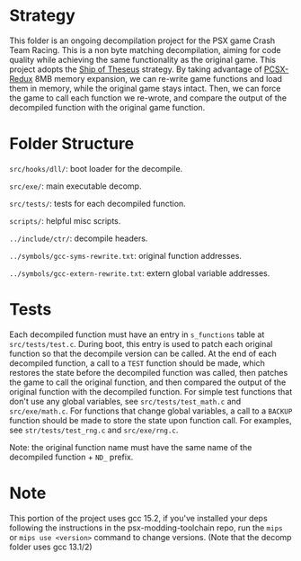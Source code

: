 # Strategy
This folder is an ongoing decompilation project for the PSX game Crash Team Racing. This is a non byte matching decompilation, aiming for code quality while achieving the same functionality as the original game. This project adopts the [Ship of Theseus](https://en.wikipedia.org/wiki/Ship_of_Theseus) strategy. By taking advantage of [PCSX-Redux](https://github.com/grumpycoders/pcsx-redux/) 8MB memory expansion, we can re-write game functions and load them in memory, while the original game stays intact. Then, we can force the game to call each function we re-wrote, and compare the output of the decompiled function with the original game function.

# Folder Structure
`src/hooks/dll/`: boot loader for the decompile.

`src/exe/`: main executable decomp.

`src/tests/`: tests for each decompiled function.

`scripts/`: helpful misc scripts.

`../include/ctr/`: decompile headers.

`../symbols/gcc-syms-rewrite.txt`: original function addresses.

`../symbols/gcc-extern-rewrite.txt`: extern global variable addresses.

# Tests
Each decompiled function must have an entry in `s_functions` table at `src/tests/test.c`. During boot, this entry is used to patch each original function so that the decompile version can be called. At the end of each decompiled function, a call to a `TEST` function should be made, which restores the state before the decompiled function was called, then patches the game to call the original function, and then compared the output of the original function with the decompiled function. For simple test functions that don't use any global variables, see `src/tests/test_math.c` and `src/exe/math.c`. For functions that change global variables, a call to a `BACKUP` function should be made to store the state upon function call. For examples, see `str/tests/test_rng.c` and `src/exe/rng.c`.

Note: the original function name must have the same name of the decompiled function + `ND_` prefix.

# Note
This portion of the project uses gcc 15.2, if you've installed your deps following the instructions in the psx-modding-toolchain repo, run the `mips` or `mips use <version>` command to change versions. (Note that the decomp folder uses gcc 13.1/2)
